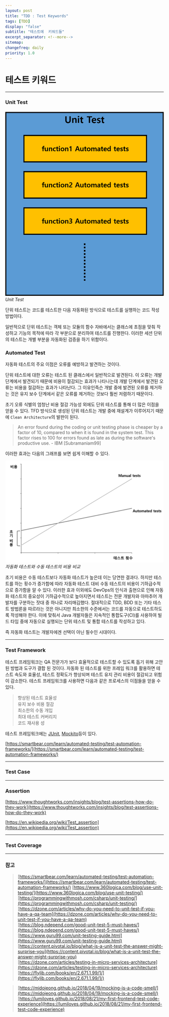 ```yaml
---
layout: post
title: "TDD : Test Keywords"
tags: [TDD]
display: "false"
subtitle: "테스트에  키워드들"
excerpt_separator: <!--more-->
sitemap:
changefreq: daily
priority: 1.0
---
```


<!--more-->

# 테스트 키워드

---

### Unit Test

<img src="/md/img/TDD/UnitTest/unittest.png">
<em>Unit Test</em>

 단위 테스트는 코드를 테스트한 다음 자동화된 방식으로 테스트를 실행하는 코드 작성 방법이다.

일반적으로 단위 테스트는 객체 또는 모듈의 함수 자바에서는 클래스에 초점을 맞춰 작성하고 기능의 목적에 따라 각 부분으로 분리하여 테스트를 진행한다. 이러한 세션 단위의 테스트는 개별 부분을 자동화된 검증을 하기 위함이다.

### Automated Test

자동화 테스트의 주요 이점은 오류를 예방하고 발견하는 것이다.

단위 테스트에 대한 오류는 테스트 된 클래스에서 일반적으로 발견된다. 이 오류는 개발 단계에서 발견되기 때문에 비용이 절감되는 효과가 나타나는데 개발 단계에서 발견된 오류는 비용을 절감하는 효과가 나타난다.
그 이유인즉슨 개발 중에 발견된 오류를 제거하는 것은 유지 보수 단계에서 같은 오류를 제거하는 것보다 훨씬 저렴하기 때문이다.

초기 오류 식별의 엄청난 비용 절감 가능성 외에도 단위 테스트를 통해 더 많은 이점을 얻을 수 있다. 
TFD 방식으로 생성된 단위 테스트는 개발 중에 재설계가 이루어지기 때문에 `Clean Architecture`의 발판이 된다.

> An error found during the coding or unit testing phase is cheaper by a factor of 10, compared to when it is found in the system test. This factor rises to 100 for errors found as late as during the software's productive use. - IBM [Subramaniam99]

이러한 효과는 다음의 그래프를 보면 쉽게 이해할 수 있다.

<img src="/md/img/TDD/UnitTest/automatedtest-graph.png">
<em>자동화 테스트와 수동 테스트의 비용 비교</em>

초기 비용은 수동 테스트보다 자동화 테스트가 높은데 이는 당연한 결과다. 하지만 테스트를 하는 횟수가 증가함에 따라 자동화 테스트 대비 수동 테스트의 비용이 기하급수적으로 증가함을 알 수 있다.
이러한 효과 이외에도  DevOps의 인식과 출현으로 인해 자동화 테스트의 중요성이 기하급수적으로 높아지면서 테스트는 전문 개발자와 아마추어 개발자를 구분하는 잣대 중 하나로 자리매김했다. 
절대적으로 TDD, BDD 또는 기타 테스트 방법론을 따르라는 것은 아니지만 최소한의 수준에서는 코드를 자동으로 테스트하도록 작성해야 한다. 이에 맞춰서 Java 개발자들은 지속적인 통합도구(CI)를 사용하여 빌드 타임 중에 자동으로 실행되는 단위 테스트 및 통합 테스트를 작성하고 있다.
 
즉 자동화 테스트는 개발자에겐 선택이 아닌 필수인 시대이다.
 
---

### Test Framework
 
테스트 프레임워크는 QA 전문가가 보다 효율적으로 테스트할 수 있도록 돕기 위해 고안된 방법과 도구가 결합 된 것이다.
자동화 된 테스트를 위한 프레임 워크를 활용하면 테스트 속도와 효율성, 테스트 정확도가 향상되며 테스트 유지 관리 비용이 절감되고 위험이 감소한다. 테스트 프레임워크를 사용하면 다음과 같은 프로세스의 이점들을 얻을 수 있다.

> 향상된 테스트 효율성 <br>
> 유지 보수 비용 절감 <br>
> 최소한의 수동 개입 <br>
> 최대 테스트 커버리지 <br>
> 코드 재사용 성 <br>

테스트 프레임워크에는 [JUnit](https://junit.org/junit5/), [Mockito](https://site.mockito.org/)등이 있다. 

[https://smartbear.com/learn/automated-testing/test-automation-frameworks/](https://smartbear.com/learn/automated-testing/test-automation-frameworks/)

---

### Test Case

---

### Assertion
[https://www.thoughtworks.com/insights/blog/test-assertions-how-do-they-work](https://www.thoughtworks.com/insights/blog/test-assertions-how-do-they-work)

[https://en.wikipedia.org/wiki/Test_assertion](https://en.wikipedia.org/wiki/Test_assertion)

---

### Test Coverage

---


### 참고

> [https://smartbear.com/learn/automated-testing/test-automation-frameworks/](https://smartbear.com/learn/automated-testing/test-automation-frameworks/)
> [https://www.360logica.com/blog/use-unit-testing/](https://www.360logica.com/blog/use-unit-testing/)<br/>
> [https://programmingwithmosh.com/csharp/unit-testing/](https://programmingwithmosh.com/csharp/unit-testing/) <br/>
> [https://dzone.com/articles/why-do-you-need-to-unit-test-if-you-have-a-qa-team](https://dzone.com/articles/why-do-you-need-to-unit-test-if-you-have-a-qa-team) <br/>
> [https://blog.ndepend.com/good-unit-test-5-must-haves/](https://blog.ndepend.com/good-unit-test-5-must-haves/) <br/>
> [https://www.guru99.com/unit-testing-guide.html](https://www.guru99.com/unit-testing-guide.html) <br/>
> [https://content.pivotal.io/blog/what-is-a-unit-test-the-answer-might-surprise-you](https://content.pivotal.io/blog/what-is-a-unit-test-the-answer-might-surprise-you) <br/>
> [https://dzone.com/articles/testing-in-micro-services-architecture](https://dzone.com/articles/testing-in-micro-services-architecture)<br/>
>[https://flylib.com/books/en/2.671.1.99/1/](https://flylib.com/books/en/2.671.1.99/1/)<br/>


>[https://midojeong.github.io/2018/04/19/mocking-is-a-code-smell/](https://midojeong.github.io/2018/04/19/mocking-is-a-code-smell/)
>[https://lumiloves.github.io/2018/08/21/my-first-frontend-test-code-experience](https://lumiloves.github.io/2018/08/21/my-first-frontend-test-code-experience)



